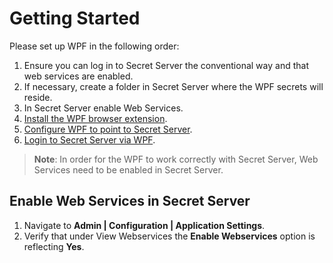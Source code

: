 [title]: # (Getting Started)
[tags]: # (WPF)
[priority]: # (2)
# Getting Started

Please set up WPF in the following order:

1. Ensure you can log in to Secret Server the conventional way and that web services are enabled.
1. If necessary, create a folder in Secret Server where the WPF secrets will reside.
1. In Secret Server enable Web Services.
1. [Install the WPF browser extension](install.md).
1. [Configure WPF to point to Secret Server](connect.md).
1. [Login to Secret Server via WPF](login-ss.md).

>**Note**: In order for the WPF to work correctly with Secret Server, Web Services need to be enabled in Secret Server. 

## Enable Web Services in Secret Server

1. Navigate to __Admin | Configuration | Application Settings__.
1. Verify that under View Webservices the __Enable Webservices__ option is reflecting __Yes__.
